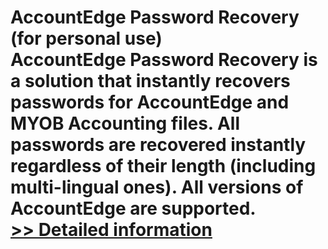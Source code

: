 # AccountEdge Password Recovery (for personal use)<br />AccountEdge Password Recovery is a solution that instantly recovers passwords for AccountEdge and MYOB Accounting files. All passwords are recovered instantly regardless of their length (including multi-lingual ones). All versions of AccountEdge are supported.<br />[>> Detailed information](https://secure.shareit.com/shareit/product.html?productid=300614912&affiliateid=200057808)